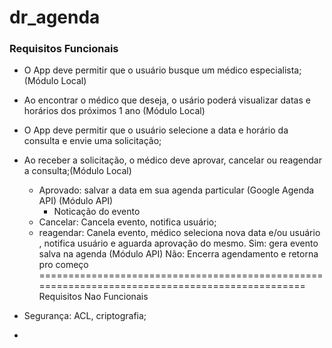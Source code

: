 # dr_agenda

### Requisitos Funcionais

 - O App deve permitir que o usuário busque um médico especialista; (Módulo Local)
 - Ao encontrar o médico que deseja, o usário poderá visualizar datas e horários dos próximos 1 ano (Módulo Local)
 - O App deve permitir que o usuário selecione a data e horário da consulta e envie uma solicitação;
 - Ao receber a solicitação, o médico deve aprovar, cancelar ou reagendar a consulta;(Módulo Local)
    - Aprovado: salvar a data em sua agenda particular (Google Agenda API) (Módulo API)
        - Noticação do evento
    - Cancelar: Cancela evento, notifica usuário;
    - reagendar: Canela evento, médico seleciona nova data e/ou usuário , notifica usuário e aguarda aprovação do mesmo.
        Sim: gera evento salva na agenda (Módulo API)
        Não: Encerra agendamento e retorna pro começo
===============================================================================================
 Requisitos Nao Funcionais

 - Segurança: ACL, criptografia;
 -






